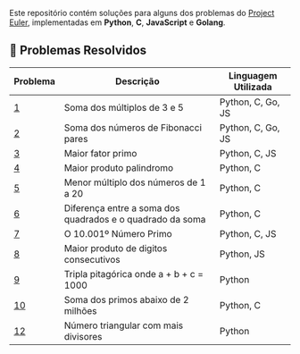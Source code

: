 Este repositório contém soluções para alguns dos problemas do [Project Euler](https://projecteuler.net/), implementadas em **Python**, **C**, **JavaScript** e **Golang**.

## 🚀 Problemas Resolvidos

| Problema | Descrição                         				  | Linguagem Utilizada |
|----------|-----------------------------------------------|---------------------|
| [1](https://projecteuler.net/problem=1)		| Soma dos múltiplos de 3 e 5											| Python, C, Go, JS	|
| [2](https://projecteuler.net/problem=2) 	| Soma dos números de Fibonacci pares								| Python, C, Go, JS	|
| [3](https://projecteuler.net/problem=3) 	| Maior fator primo														| Python, C, JS      |
| [4](https://projecteuler.net/problem=4) 	| Maior produto palindromo 											| Python, C	     		|
| [5](https://projecteuler.net/problem=5) 	| Menor múltiplo dos números de 1 a 20								| Python, C	     		|
| [6](https://projecteuler.net/problem=6) 	| Diferença entre a soma dos quadrados e o quadrado da soma	| Python, C	     		|
| [7](https://projecteuler.net/problem=7) 	| O 10.001º Número Primo												| Python, C, JS		|
| [8](https://projecteuler.net/problem=8) 	| Maior produto de digitos consecutivos							| Python, JS			|
| [9](https://projecteuler.net/problem=9) 	| Tripla pitagórica onde a + b + c = 1000							| Python					|
| [10](https://projecteuler.net/problem=10)	| Soma dos primos abaixo de 2 milhões								| Python, C				|
| [12](https://projecteuler.net/problem=12) 	| Número triangular com mais divisores								| Python					|
